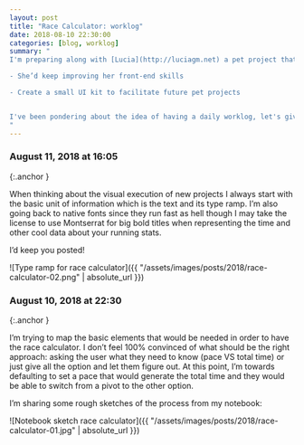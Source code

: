```yaml
---
layout: post
title: "Race Calculator: worklog"
date: 2018-08-10 22:30:00
categories: [blog, worklog]
summary: "
I'm preparing along with [Lucia](http://luciagm.net) a pet project that would let people estimate the race pace and total time when running races. It's the perfect excuse to do two things:

- She’d keep improving her front-end skills

- Create a small UI kit to facilitate future pet projects


I've been pondering about the idea of having a daily worklog, let's give it a try! If you got comments or suggestions please do [share them](http://twitter.com/adrianmg).
"
---
```


### August 11, 2018 at 16:05
{:.anchor }

When thinking about the visual execution of new projects I always start with the basic unit of information which is the text and its type ramp. I’m also going back to native fonts since they run fast as hell though I may take the license to use Montserrat for big bold titles when representing the time and other cool data about your running stats.

I’d keep you posted!

![Type ramp for race calculator]({{ "/assets/images/posts/2018/race-calculator-02.png" | absolute_url }})

### August 10, 2018 at 22:30
{:.anchor }

I’m trying to map the basic elements that would be needed in order to have the race calculator. I don’t feel 100% convinced of what should be the right approach: asking the user what they need to know (pace VS total time) or just give all the option and let them figure out. At this point, I’m towards defaulting to set a pace that would generate the total time and they would be able to switch from a pivot to the other option.

I’m sharing some rough sketches of the process from my notebook:

![Notebook sketch race calculator]({{ "/assets/images/posts/2018/race-calculator-01.jpg" | absolute_url }})